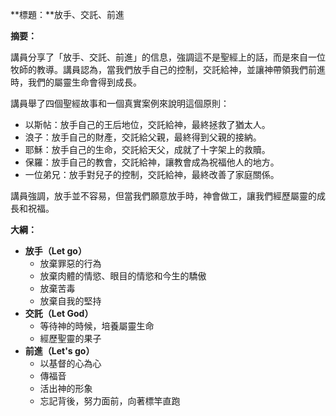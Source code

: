 **標題：**放手、交託、前進

**摘要：**

講員分享了「放手、交託、前進」的信息，強調這不是聖經上的話，而是來自一位牧師的教導。講員認為，當我們放手自己的控制，交託給神，並讓神帶領我們前進時，我們的屬靈生命會得到成長。

講員舉了四個聖經故事和一個真實案例來說明這個原則：

* 以斯帖：放手自己的王后地位，交託給神，最終拯救了猶太人。
* 浪子：放手自己的財產，交託給父親，最終得到父親的接納。
* 耶穌：放手自己的生命，交託給天父，成就了十字架上的救贖。
* 保羅：放手自己的教會，交託給神，讓教會成為祝福他人的地方。
* 一位弟兄：放手對兒子的控制，交託給神，最終改善了家庭關係。

講員強調，放手並不容易，但當我們願意放手時，神會做工，讓我們經歷屬靈的成長和祝福。

**大綱：**

* **放手（Let go）**
    * 放棄罪惡的行為
    * 放棄肉體的情慾、眼目的情慾和今生的驕傲
    * 放棄苦毒
    * 放棄自我的堅持
* **交託（Let God）**
    * 等待神的時候，培養屬靈生命
    * 經歷聖靈的果子
* **前進（Let's go）**
    * 以基督的心為心
    * 傳福音
    * 活出神的形象
    * 忘記背後，努力面前，向著標竿直跑
